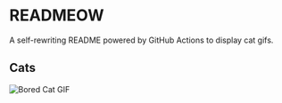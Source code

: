 # READMEOW

A self-rewriting README powered by GitHub Actions to display cat gifs.

## Cats

![Bored Cat GIF](https://media0.giphy.com/media/mlvseq9yvZhba/200.gif?cid=9acd02dag7tu49bf0c3g1zfdq7b0b2uo1xvzgvxqjptod9ur&ep=v1_gifs_search&rid=200.gif&ct=g)
